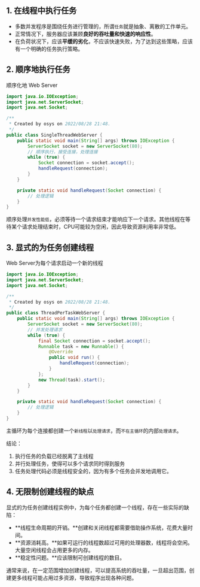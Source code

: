 ## 1. 在线程中执行任务

* 多数并发程序是围绕任务进行管理的，所谓`任务`就是抽象、离散的工作单元。
* 正常情况下，服务器应该兼顾**良好的吞吐量和快速的响应性**。
* 在负荷状况下，应该**平缓的劣化**，不应该快速失败，为了达到这些策略，应该有一个明确的任务执行策略。



## 2. 顺序地执行任务

顺序化地 Web Server

```java
import java.io.IOException;
import java.net.ServerSocket;
import java.net.Socket;

/**
 * Created by osys on 2022/08/28 21:48.
 */
public class SingleThreadWebServer {
    public static void main(String[] args) throws IOException {
        ServerSocket socket = new ServerSocket(80);
        // 顺序执行，接受连接，处理连接
        while (true) {
            Socket connection = socket.accept();
            handleRequest(connection);
        }
    }

    private static void handleRequest(Socket connection) {
        // 处理逻辑
    }
}
```

顺序处理`并发性能低`，必须等待一个请求结束才能响应下一个请求。其他线程在等待某个请求处理结束时，CPU可能较为空闲，因此导致资源利用率非常低。



## 3. 显式的为任务创建线程

Web Server为每个请求启动一个新的线程

```java
import java.io.IOException;
import java.net.ServerSocket;
import java.net.Socket;

/**
 * Created by osys on 2022/08/28 21:48.
 */
public class ThreadPerTaskWebServer {
    public static void main(String[] args) throws IOException {
        ServerSocket socket = new ServerSocket(80);
        // 并发处理请求
        while (true) {
            final Socket connection = socket.accept();
            Runnable task = new Runnable() {
                @Override
                public void run() {
                    handleRequest(connection);
                }
            };
            new Thread(task).start();
        }
    }

    private static void handleRequest(Socket connection) {
        // 处理逻辑
    }
}
```

主循环为每个连接都创建一个`新线程`以`处理请求`，而`不在主循环`的内部`处理请求`。

结论：

1. 执行任务的负载已经脱离了主线程
2. 并行处理任务，使得可以多个请求同时得到服务
3. 任务处理代码必须是线程安全的，因为有多个任务会并发地调用它。 



## 4. 无限制创建线程的缺点

显式的为任务创建线程实例中，为每个任务都创建一个线程，存在一些实际的缺陷：

* **线程生命周期的开销。**创建和关闭线程都需要借助操作系统，花费大量时间。
* **资源消耗高。**如果可运行的线程数超过可用的处理器数，线程将会空闲。大量空闲线程会占用更多的内存。
* **稳定性问题。**应该限制可创建线程的数目。

通常来说，在一定范围增加创建线程，可以提高系统的吞吐量，一旦超出范围，创建更多线程可能占用过多资源，导致程序出现各种问题。